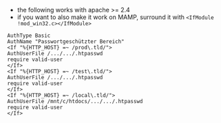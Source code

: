 - the following works with apache >= 2.4
- if you want to also make it work on MAMP, surround it with `<IfModule !mod_win32.c></IfModule>`

```
AuthType Basic
AuthName "Passwortgeschützter Bereich"
<If "%{HTTP_HOST} =~ /prod\.tld/">
AuthUserFile /.../.../.htpasswd
require valid-user
</If>
<If "%{HTTP_HOST} =~ /test\.tld/">
AuthUserFile /.../.../.htpasswd
require valid-user
</If>
<If "%{HTTP_HOST} =~ /local\.tld/">
AuthUserFile /mnt/c/htdocs/.../.../.htpasswd
require valid-user
</If>
```